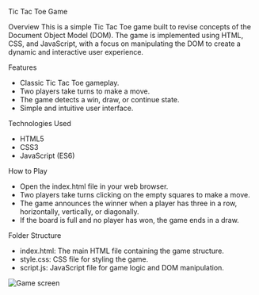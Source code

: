 Tic Tac Toe Game

Overview
This is a simple Tic Tac Toe game built to revise concepts of the Document Object Model (DOM). The game is implemented using HTML, CSS, and JavaScript, with a focus on manipulating the DOM to create a dynamic and interactive user experience.

Features
* Classic Tic Tac Toe gameplay.
* Two players take turns to make a move.
* The game detects a win, draw, or continue state.
* Simple and intuitive user interface.

Technologies Used
* HTML5
* CSS3
* JavaScript (ES6)

How to Play
* Open the index.html file in your web browser.
* Two players take turns clicking on the empty squares to make a move.
* The game announces the winner when a player has three in a row, horizontally, vertically, or diagonally.
* If the board is full and no player has won, the game ends in a draw.
  

Folder Structure
* index.html: The main HTML file containing the game structure.
* style.css: CSS file for styling the game.
* script.js: JavaScript file for game logic and DOM manipulation.

![Game screen](https://github.com/Nagendralamoria/Tic-Tac-Toe-Game/assets/60883923/f20fef12-9c54-4e27-a9c7-300bdf909bf7)
